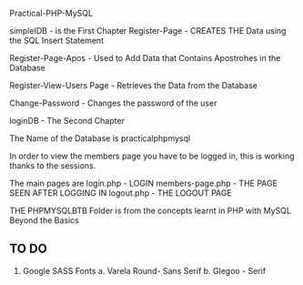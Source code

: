 Practical-PHP-MySQL

simpleIDB - is the First Chapter
Register-Page - CREATES THE Data using the SQL Insert Statement

Register-Page-Apos - Used to Add Data that Contains Apostrohes in the Database

Register-View-Users Page - Retrieves the Data from the Database

Change-Password - Changes the password of the user

loginDB - The Second Chapter

The Name of the Database is practicalphpmysql

In order to view the members page you have to be logged in, this is working thanks to the sessions. 

The main pages are login.php - LOGIN
members-page.php - THE PAGE SEEN AFTER LOGGING IN
logout.php - THE LOGOUT PAGE


THE PHPMYSQLBTB Folder is from the concepts learnt in PHP with MySQL Beyond the Basics


## TO DO
1. Google SASS Fonts
a. Varela Round- Sans Serif
b. Glegoo - Serif